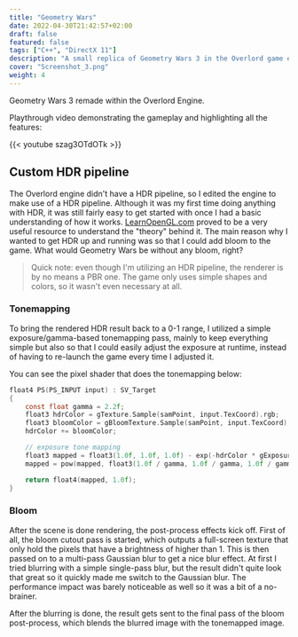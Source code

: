 ```yaml
---
title: "Geometry Wars"
date: 2022-04-30T21:42:57+02:00
draft: false
featured: false
tags: ["C++", "DirectX 11"]
description: "A small replica of Geometry Wars 3 in the Overlord game engine."
cover: "Screenshot_3.png"
weight: 4
---
```


Geometry Wars 3 remade within the Overlord Engine.



Playthrough video demonstrating the gameplay and highlighting all the features:

{{< youtube szag3OTdOTk >}}


## Custom HDR pipeline

The Overlord engine didn't have a HDR pipeline, so I edited the engine to make use of a HDR pipeline. Although it was my first time doing anything with HDR, it was still fairly easy to get started with once I had a basic understanding of how it works. [LearnOpenGL.com](https://learnopengl.com) proved to be a very useful resource to understand the "theory" behind it.
The main reason why I wanted to get HDR up and running was so that I could add bloom to the game. What would Geometry Wars be without any bloom, right?

> Quick note: even though I'm utilizing an HDR pipeline, the renderer is by no means a PBR one. The game only uses simple shapes and colors, so it wasn't even necessary at all.


### Tonemapping

To bring the rendered HDR result back to a 0-1 range, I utilized a simple exposure/gamma-based tonemapping pass, mainly to keep everything simple but also so that I could easily adjust the exposure at runtime, instead of having to re-launch the game every time I adjusted it.

You can see the pixel shader that does the tonemapping below:

```c
float4 PS(PS_INPUT input) : SV_Target
{
    const float gamma = 2.2f;
    float3 hdrColor = gTexture.Sample(samPoint, input.TexCoord).rgb;
    float3 bloomColor = gBloomTexture.Sample(samPoint, input.TexCoord).rgb;
    hdrColor += bloomColor;

    // exposure tone mapping
    float3 mapped = float3(1.0f, 1.0f, 1.0f) - exp(-hdrColor * gExposure);
    mapped = pow(mapped, float3(1.0f / gamma, 1.0f / gamma, 1.0f / gamma));

    return float4(mapped, 1.0f);
}
```


### Bloom

After the scene is done rendering, the post-process effects kick off. First of all, the bloom cutout pass is started, which outputs a full-screen texture that only hold the pixels that have a brightness of higher than 1.
This is then passed on to a multi-pass Gaussian blur to get a nice blur effect. At first I tried blurring with a simple single-pass blur, but the result didn't quite look that great so it quickly made me switch to the Gaussian blur. The performance impact was barely noticeable as well so it was a bit of a no-brainer.

After the blurring is done, the result gets sent to the final pass of the bloom post-process, which blends the blurred image with the tonemapped image.
